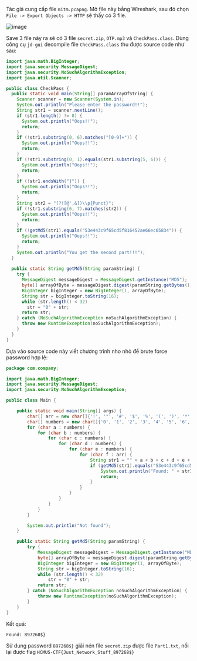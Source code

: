 Tác giả cung cấp file `mitm.pcapng`. Mở file này bằng Wireshark, sau đó chọn `File -> Export Objects -> HTTP` sẽ thấy có 3 file.

![image](https://user-images.githubusercontent.com/17811861/119674713-9fb03900-be66-11eb-9936-b09c16dc52d8.png)

Save 3 file này ra sẽ có 3 file `secret.zip`, `OTP.mp3` và `CheckPass.class`.
Dùng công cụ `jd-gui` decompile file `CheckPass.class` thu được source code như sau:

```java
import java.math.BigInteger;
import java.security.MessageDigest;
import java.security.NoSuchAlgorithmException;
import java.util.Scanner;

public class CheckPass {
  public static void main(String[] paramArrayOfString) {
    Scanner scanner = new Scanner(System.in);
    System.out.println("Please enter the password!!");
    String str1 = scanner.nextLine();
    if (str1.length() != 8) {
      System.out.println("Oops!!");
      return;
    } 
    if (!str1.substring(0, 6).matches("[0-9]+")) {
      System.out.println("Oops!!");
      return;
    } 
    if (!str1.substring(0, 1).equals(str1.substring(5, 6))) {
      System.out.println("Oops!!");
      return;
    } 
    if (!str1.endsWith("}")) {
      System.out.println("Oops!!");
      return;
    } 
    String str2 = "(?![@',&])\\p{Punct}";
    if (!str1.substring(6, 7).matches(str2)) {
      System.out.println("Oops!!");
      return;
    } 
    if (!getMd5(str1).equals("53e443c9f65cd5f816452ae66ec65834")) {
      System.out.println("Oops!!");
      return;
    } 
    System.out.println("You get the second part!!!");
  }
  
  public static String getMd5(String paramString) {
    try {
      MessageDigest messageDigest = MessageDigest.getInstance("MD5");
      byte[] arrayOfByte = messageDigest.digest(paramString.getBytes());
      BigInteger bigInteger = new BigInteger(1, arrayOfByte);
      String str = bigInteger.toString(16);
      while (str.length() < 32)
        str = "0" + str; 
      return str;
    } catch (NoSuchAlgorithmException noSuchAlgorithmException) {
      throw new RuntimeException(noSuchAlgorithmException);
    } 
  }
}
```

Dựa vào source code này viết chương trình nho nhỏ để brute force password hợp lệ:

```java
package com.company;

import java.math.BigInteger;
import java.security.MessageDigest;
import java.security.NoSuchAlgorithmException;

public class Main {

    public static void main(String[] args) {
        char[] arr = new char[]{'!', '"', '#', '$', '%', '(', ')', '*', '+', '-', '.', '/', ':', ';', '<', '=', '>', '?', '[', '\\', ']', '^', '_', '`', '{', '|', '}', '~'};
        char[] numbers = new char[]{'0', '1', '2', '3', '4', '5', '6', '7', '8', '9'};
        for (char a : numbers) {
            for (char b : numbers) {
                for (char c : numbers) {
                    for (char d : numbers) {
                        for (char e : numbers) {
                            for (char f : arr) {
                                String str1 = "" + a + b + c + d + e + a + f + "}";
                                if (getMd5(str1).equals("53e443c9f65cd5f816452ae66ec65834")) {
                                    System.out.println("Found: " + str1);
                                    return;
                                }
                            }
                        }
                    }
                }
            }
        }

        System.out.println("Not found");
    }

    public static String getMd5(String paramString) {
        try {
            MessageDigest messageDigest = MessageDigest.getInstance("MD5");
            byte[] arrayOfByte = messageDigest.digest(paramString.getBytes());
            BigInteger bigInteger = new BigInteger(1, arrayOfByte);
            String str = bigInteger.toString(16);
            while (str.length() < 32)
                str = "0" + str;
            return str;
        } catch (NoSuchAlgorithmException noSuchAlgorithmException) {
            throw new RuntimeException(noSuchAlgorithmException);
        }
    }
}
```

Kết quả:
```
Found: 897268$}
```

Sử dung password `897268$}` giải nén file `secret.zip` được file `Part1.txt`, nối lại được flag `HCMUS-CTF{Just_Network_Stuff_897268$}`